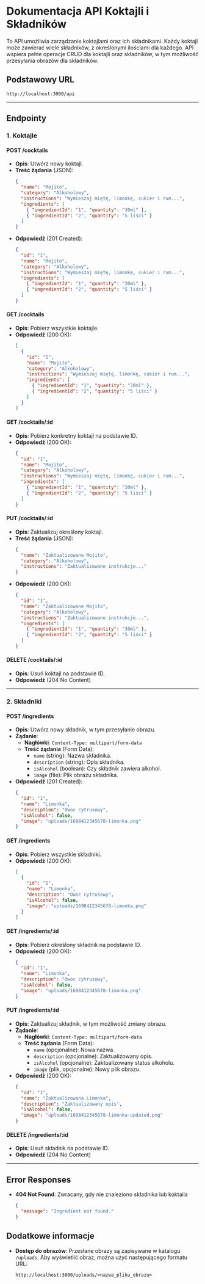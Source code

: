
# Dokumentacja API Koktajli i Składników

To API umożliwia zarządzanie koktajlami oraz ich składnikami. Każdy koktajl może zawierać wiele składników, z określonymi ilościami dla każdego. API wspiera pełne operacje CRUD dla koktajli oraz składników, w tym możliwość przesyłania obrazów dla składników.

## Podstawowy URL
```
http://localhost:3000/api
```

---

## Endpointy

### 1. Koktajle

#### POST /cocktails
- **Opis**: Utwórz nowy koktajl.
- **Treść żądania** (JSON):
  ```json
  {
    "name": "Mojito",
    "category": "Alkoholowy",
    "instructions": "Wymieszaj miętę, limonkę, cukier i rum...",
    "ingredients": [
      { "ingredientId": "1", "quantity": "30ml" },
      { "ingredientId": "2", "quantity": "5 liści" }
    ]
  }
  ```
- **Odpowiedź** (201 Created):
  ```json
  {
    "id": "1",
    "name": "Mojito",
    "category": "Alkoholowy",
    "instructions": "Wymieszaj miętę, limonkę, cukier i rum...",
    "ingredients": [
      { "ingredientId": "1", "quantity": "30ml" },
      { "ingredientId": "2", "quantity": "5 liści" }
    ]
  }
  ```

#### GET /cocktails
- **Opis**: Pobierz wszystkie koktajle.
- **Odpowiedź** (200 OK):
  ```json
  [
    {
      "id": "1",
      "name": "Mojito",
      "category": "Alkoholowy",
      "instructions": "Wymieszaj miętę, limonkę, cukier i rum...",
      "ingredients": [
        { "ingredientId": "1", "quantity": "30ml" },
        { "ingredientId": "2", "quantity": "5 liści" }
      ]
    }
  ]
  ```

#### GET /cocktails/:id
- **Opis**: Pobierz konkretny koktajl na podstawie ID.
- **Odpowiedź** (200 OK):
  ```json
  {
    "id": "1",
    "name": "Mojito",
    "category": "Alkoholowy",
    "instructions": "Wymieszaj miętę, limonkę, cukier i rum...",
    "ingredients": [
      { "ingredientId": "1", "quantity": "30ml" },
      { "ingredientId": "2", "quantity": "5 liści" }
    ]
  }
  ```

#### PUT /cocktails/:id
- **Opis**: Zaktualizuj określony koktajl.
- **Treść żądania** (JSON):
  ```json
  {
    "name": "Zaktualizowane Mojito",
    "category": "Alkoholowy",
    "instructions": "Zaktualizowane instrukcje..."
  }
  ```
- **Odpowiedź** (200 OK):
  ```json
  {
    "id": "1",
    "name": "Zaktualizowane Mojito",
    "category": "Alkoholowy",
    "instructions": "Zaktualizowane instrukcje...",
    "ingredients": [
      { "ingredientId": "1", "quantity": "30ml" },
      { "ingredientId": "2", "quantity": "5 liści" }
    ]
  }
  ```

#### DELETE /cocktails/:id
- **Opis**: Usuń koktajl na podstawie ID.
- **Odpowiedź** (204 No Content)

---

### 2. Składniki

#### POST /ingredients
- **Opis**: Utwórz nowy składnik, w tym przesyłanie obrazu.
- **Żądanie**:
  - **Nagłówki**: `Content-Type: multipart/form-data`
  - **Treść żądania** (Form Data):
    - `name` (string): Nazwa składnika.
    - `description` (string): Opis składnika.
    - `isAlcohol` (boolean): Czy składnik zawiera alkohol.
    - `image` (file): Plik obrazu składnika.
- **Odpowiedź** (201 Created):
  ```json
  {
    "id": "1",
    "name": "Limonka",
    "description": "Owoc cytrusowy",
    "isAlcohol": false,
    "image": "uploads/1698412345678-limonka.png"
  }
  ```

#### GET /ingredients
- **Opis**: Pobierz wszystkie składniki.
- **Odpowiedź** (200 OK):
  ```json
  [
    {
      "id": "1",
      "name": "Limonka",
      "description": "Owoc cytrusowy",
      "isAlcohol": false,
      "image": "uploads/1698412345678-limonka.png"
    }
  ]
  ```

#### GET /ingredients/:id
- **Opis**: Pobierz określony składnik na podstawie ID.
- **Odpowiedź** (200 OK):
  ```json
  {
    "id": "1",
    "name": "Limonka",
    "description": "Owoc cytrusowy",
    "isAlcohol": false,
    "image": "uploads/1698412345678-limonka.png"
  }
  ```

#### PUT /ingredients/:id
- **Opis**: Zaktualizuj składnik, w tym możliwość zmiany obrazu.
- **Żądanie**:
  - **Nagłówki**: `Content-Type: multipart/form-data`
  - **Treść żądania** (Form Data):
    - `name` (opcjonalne): Nowa nazwa.
    - `description` (opcjonalne): Zaktualizowany opis.
    - `isAlcohol` (opcjonalne): Zaktualizowany status alkoholu.
    - `image` (plik, opcjonalne): Nowy plik obrazu.
- **Odpowiedź** (200 OK):
  ```json
  {
    "id": "1",
    "name": "Zaktualizowana Limonka",
    "description": "Zaktualizowany opis",
    "isAlcohol": false,
    "image": "uploads/1698412345678-limonka-updated.png"
  }
  ```

#### DELETE /ingredients/:id
- **Opis**: Usuń składnik na podstawie ID.
- **Odpowiedź** (204 No Content)

---

## Error Responses

- **404 Not Found**: Zwracany, gdy nie znaleziono składnika lub koktaila
  ```json
  {
    "message": "Ingredient not found."
  }
  ```

## Dodatkowe informacje

- **Dostęp do obrazów**: Przesłane obrazy są zapisywane w katalogu `/uploads`. Aby wyświetlić obraz, można użyć następującego formatu URL:
  ```
  http://localhost:3000/uploads/<nazwa_pliku_obrazu>
  ```
